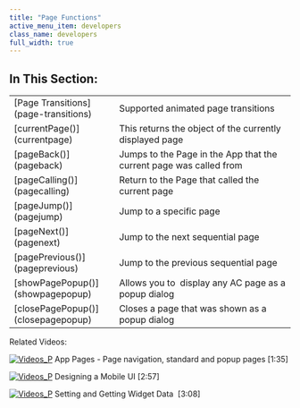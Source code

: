 ```yaml
---
title: "Page Functions"
active_menu_item: developers
class_name: developers
full_width: true
---
```



## In This Section:

<table>
<tr>
<td width="149">
[Page Transitions](page-transitions)

</td>
<td width="12">
</td>
<td width="719">
Supported animated page transitions

</td>
</tr>
<tr>
<td width="149">
[currentPage()](currentpage)

</td>
<td width="12">
</td>
<td width="719">
This returns the object of the currently displayed page

</td>
</tr>
<tr>
<td width="149">
[pageBack()](pageback)

</td>
<td width="12">
</td>
<td width="719">
Jumps to the Page in the App that the current page was called from

</td>
</tr>
<tr>
<td width="149">
[pageCalling()](pagecalling)

</td>
<td width="12">
</td>
<td width="719">
Return to the Page that called the current page

</td>
</tr>
<tr>
<td width="149">
[pageJump()](pagejump)

</td>
<td width="12">
</td>
<td width="719">
Jump to a specific page

</td>
</tr>
<tr>
<td width="149">
[pageNext()](pagenext)

</td>
<td width="12">
</td>
<td width="719">
Jump to the next sequential page

</td>
</tr>
<tr>
<td width="149">
[pagePrevious()](pageprevious)

</td>
<td width="12">
</td>
<td width="719">
Jump to the previous sequential page

</td>
</tr>
<tr>
<td width="149">
[showPagePopup()](showpagepopup)

</td>
<td width="12">
</td>
<td width="719">
Allows you to  display any AC page as a popup dialog

</td>
</tr>
<tr>
<td width="149">
[closePagePopup()](closepagepopup)

</td>
<td width="12">
</td>
<td width="719">
Closes a page that was shown as a popup dialog

</td>
</tr>
</table>

Related Videos:

[![Videos\_P](/img/docs/videos_p.png)](http://www.youtube.com/v/EGKg4-MAwS0?autoplay=1&hd=1&fs=1&showsearch=0&rel=0&) App Pages - Page navigation, standard and popup pages [1:35]

[![Videos\_P](/img/docs/videos_p.png)](http://www.youtube.com/v/BelIr0vzxlU?autoplay=1&hd=1&fs=1&showsearch=0&rel=0&) Designing a Mobile UI [2:57]

[![Videos\_P](/img/docs/videos_p.png)](http://www.youtube.com/v/VTypeamWf5E?autoplay=1&hd=1&fs=1&showsearch=0&rel=0&) Setting and Getting Widget Data  [3:08]

